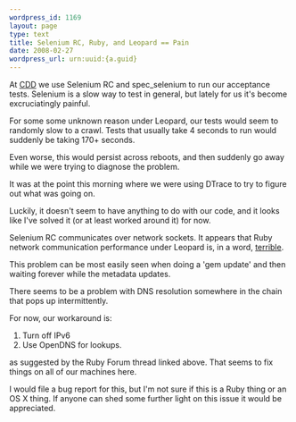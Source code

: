 ```yaml
--- 
wordpress_id: 1169
layout: page
type: text
title: Selenium RC, Ruby, and Leopard == Pain
date: 2008-02-27  
wordpress_url: urn:uuid:{a.guid}
---
```

<p>At <a href="http://www.collaborativedrug.com">CDD</a> we use Selenium RC and spec_selenium to run our acceptance tests.  Selenium is a slow way to test in general, but lately for us it's become excruciatingly painful.</p>

<p>For some some unknown reason under Leopard, our tests would seem to randomly slow to a crawl.  Tests that usually take 4 seconds to run would suddenly be taking 170+ seconds.  </p>

<p>Even worse, this would persist across reboots, and then suddenly go away while we were trying to diagnose the problem.</p>

<p>It was at the point this morning where we were using DTrace to try to figure out what was going on.</p>

<p>Luckily, it doesn't seem to have anything to do with our code, and it looks like I've solved it (or at least worked around it) for now.  </p>

<p>Selenium RC communicates over network sockets. It appears that Ruby network communication performance under Leopard is, in a word, <a href="http://www.ruby-forum.com/topic/138634">terrible</a>.</p>

<p>This problem can be most easily seen when doing a 'gem update' and then waiting forever while the metadata updates.</p>

<p>There seems to be a problem with DNS resolution somewhere in the chain that pops up intermittently.</p>

<p>For now, our workaround is:</p>

<ol>
<li>Turn off IPv6</li>
<li>Use OpenDNS for lookups.</li>
</ol>

<p>as suggested by the Ruby Forum thread linked above.  That seems to fix things on all of our machines here.</p>

<p>I would file a bug report for this, but I'm not sure if this is a Ruby thing or an OS X thing. If anyone can shed some further light on this issue it would be appreciated.</p>
